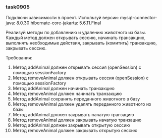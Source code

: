 
### task0905

Подключи зависимости в проект.
Используй версии:
mysql-connector-java: 8.0.30
hibernate-core-jakarta: 5.6.11.Final

Реализуй методы по добавлению и удалению животного из базы. Каждый метод должен открывать сессию, начинать транзакцию,
выполнять необходимые действия, закрывать (комитить) транзакцию, закрывать сессию.



Требования:
1.	Метод addAnimal должен открывать сессия (openSession) с помощью sessionFactory
2.	Метод removeAnimal должен открывать сессия (openSession) с помощью sessionFactory
3.	Метод addAnimal должен начинать транзакцию
4.	Метод removeAnimal должен начинать транзакцию
5.	Метод addAnimal сохранять переданного животного в базу
6.	Метод removeAnimal должен удалять переданного животного из базы
7.	Метод addAnimal должен закрывать начатую транзацию
8.	Метод removeAnimal должен закрывать начатую транзацию
9.	Метод addAnimal должен закрывать открытую сессию
10.	Метод removeAnimal должен закрывать открытую сессию


